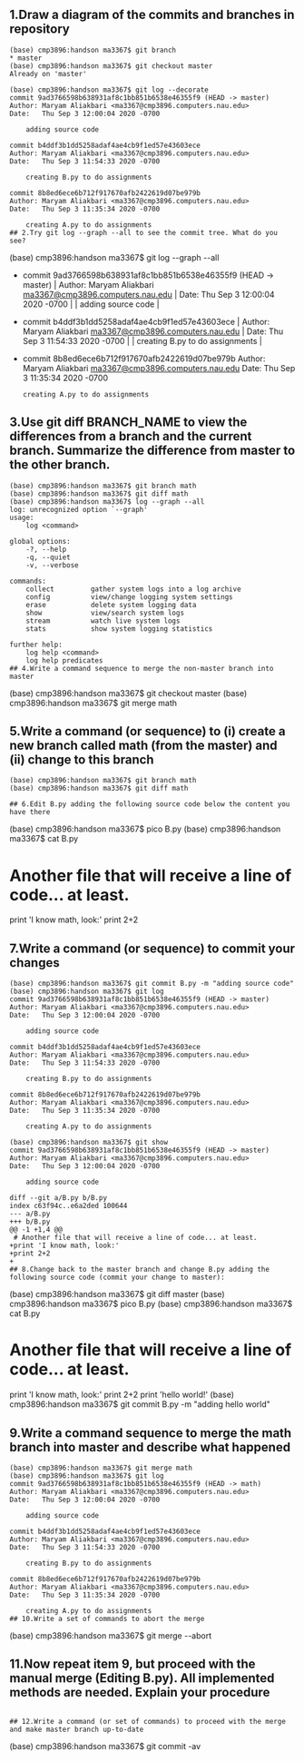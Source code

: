 ## 1.Draw a diagram of the commits and branches in repository
```
(base) cmp3896:handson ma3367$ git branch
* master
(base) cmp3896:handson ma3367$ git checkout master
Already on 'master'

(base) cmp3896:handson ma3367$ git log --decorate
commit 9ad3766598b638931af8c1bb851b6538e46355f9 (HEAD -> master)
Author: Maryam Aliakbari <ma3367@cmp3896.computers.nau.edu>
Date:   Thu Sep 3 12:00:04 2020 -0700

    adding source code

commit b4ddf3b1dd5258adaf4ae4cb9f1ed57e43603ece
Author: Maryam Aliakbari <ma3367@cmp3896.computers.nau.edu>
Date:   Thu Sep 3 11:54:33 2020 -0700

    creating B.py to do assignments

commit 8b8ed6ece6b712f917670afb2422619d07be979b
Author: Maryam Aliakbari <ma3367@cmp3896.computers.nau.edu>
Date:   Thu Sep 3 11:35:34 2020 -0700

    creating A.py to do assignments
## 2.Try git log --graph --all to see the commit tree. What do you see?
```
(base) cmp3896:handson ma3367$ git log --graph --all
* commit 9ad3766598b638931af8c1bb851b6538e46355f9 (HEAD -> master)
| Author: Maryam Aliakbari <ma3367@cmp3896.computers.nau.edu>
| Date:   Thu Sep 3 12:00:04 2020 -0700
| 
|     adding source code
| 
* commit b4ddf3b1dd5258adaf4ae4cb9f1ed57e43603ece
| Author: Maryam Aliakbari <ma3367@cmp3896.computers.nau.edu>
| Date:   Thu Sep 3 11:54:33 2020 -0700
| 
|     creating B.py to do assignments
| 
* commit 8b8ed6ece6b712f917670afb2422619d07be979b
  Author: Maryam Aliakbari <ma3367@cmp3896.computers.nau.edu>
  Date:   Thu Sep 3 11:35:34 2020 -0700
  
      creating A.py to do assignments
## 3.Use git diff BRANCH_NAME to view the differences from a branch and the current branch. Summarize the difference from master to the other branch.
```
(base) cmp3896:handson ma3367$ git branch math
(base) cmp3896:handson ma3367$ git diff math
(base) cmp3896:handson ma3367$ log --graph --all
log: unrecognized option `--graph'
usage:
    log <command>

global options:
    -?, --help
    -q, --quiet
    -v, --verbose

commands:
    collect         gather system logs into a log archive
    config          view/change logging system settings
    erase           delete system logging data
    show            view/search system logs
    stream          watch live system logs
    stats           show system logging statistics

further help:
    log help <command>
    log help predicates
## 4.Write a command sequence to merge the non-master branch into master
```
(base) cmp3896:handson ma3367$ git checkout master
(base) cmp3896:handson ma3367$ git merge math

## 5.Write a command (or sequence) to (i) create a new branch called math (from the master) and (ii) change to this branch
```
(base) cmp3896:handson ma3367$ git branch math
(base) cmp3896:handson ma3367$ git diff math

## 6.Edit B.py adding the following source code below the content you have there
```
(base) cmp3896:handson ma3367$ pico B.py
(base) cmp3896:handson ma3367$ cat B.py
# Another file that will receive a line of code... at least.
print 'I know math, look:'
print 2+2


## 7.Write a command (or sequence) to commit your changes
```
(base) cmp3896:handson ma3367$ git commit B.py -m "adding source code"
(base) cmp3896:handson ma3367$ git log
commit 9ad3766598b638931af8c1bb851b6538e46355f9 (HEAD -> master)
Author: Maryam Aliakbari <ma3367@cmp3896.computers.nau.edu>
Date:   Thu Sep 3 12:00:04 2020 -0700

    adding source code

commit b4ddf3b1dd5258adaf4ae4cb9f1ed57e43603ece
Author: Maryam Aliakbari <ma3367@cmp3896.computers.nau.edu>
Date:   Thu Sep 3 11:54:33 2020 -0700

    creating B.py to do assignments

commit 8b8ed6ece6b712f917670afb2422619d07be979b
Author: Maryam Aliakbari <ma3367@cmp3896.computers.nau.edu>
Date:   Thu Sep 3 11:35:34 2020 -0700

    creating A.py to do assignments

(base) cmp3896:handson ma3367$ git show
commit 9ad3766598b638931af8c1bb851b6538e46355f9 (HEAD -> master)
Author: Maryam Aliakbari <ma3367@cmp3896.computers.nau.edu>
Date:   Thu Sep 3 12:00:04 2020 -0700

    adding source code

diff --git a/B.py b/B.py
index c63f94c..e6a2ded 100644
--- a/B.py
+++ b/B.py
@@ -1 +1,4 @@
 # Another file that will receive a line of code... at least.
+print 'I know math, look:'
+print 2+2
+
## 8.Change back to the master branch and change B.py adding the following source code (commit your change to master):
```
(base) cmp3896:handson ma3367$ git diff master
(base) cmp3896:handson ma3367$ pico B.py
(base) cmp3896:handson ma3367$ cat B.py
# Another file that will receive a line of code... at least.
print 'I know math, look:'
print 2+2
print 'hello world!'
(base) cmp3896:handson ma3367$ git commit B.py -m "adding hello world"

## 9.Write a command sequence to merge the math branch into master and describe what happened
```
(base) cmp3896:handson ma3367$ git merge math
(base) cmp3896:handson ma3367$ git log
commit 9ad3766598b638931af8c1bb851b6538e46355f9 (HEAD -> math)
Author: Maryam Aliakbari <ma3367@cmp3896.computers.nau.edu>
Date:   Thu Sep 3 12:00:04 2020 -0700

    adding source code

commit b4ddf3b1dd5258adaf4ae4cb9f1ed57e43603ece
Author: Maryam Aliakbari <ma3367@cmp3896.computers.nau.edu>
Date:   Thu Sep 3 11:54:33 2020 -0700

    creating B.py to do assignments

commit 8b8ed6ece6b712f917670afb2422619d07be979b
Author: Maryam Aliakbari <ma3367@cmp3896.computers.nau.edu>
Date:   Thu Sep 3 11:35:34 2020 -0700

    creating A.py to do assignments
## 10.Write a set of commands to abort the merge
```
(base) cmp3896:handson ma3367$ git merge --abort

## 11.Now repeat item 9, but proceed with the manual merge (Editing B.py). All implemented methods are needed. Explain your procedure
```

## 12.Write a command (or set of commands) to proceed with the merge and make master branch up-to-date
```
(base) cmp3896:handson ma3367$ git commit -av
